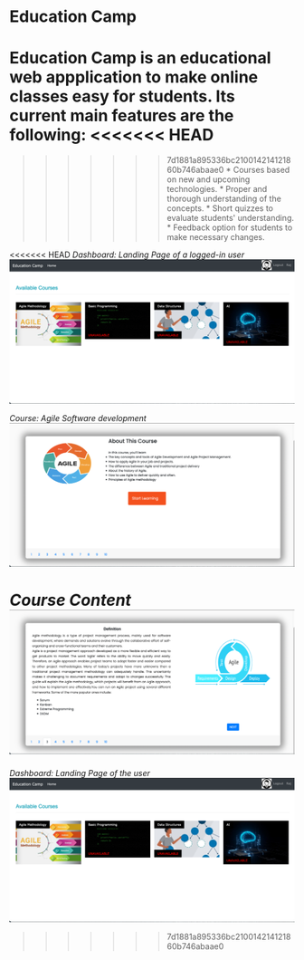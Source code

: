 # Education Camp


Education Camp is an educational web appplication to make online classes easy for students. Its current main features are the following:
<<<<<<< HEAD
=======

>>>>>>> 7d1881a895336bc210014214121860b746abaae0
    * Courses based on new and upcoming technologies.
    * Proper and thorough understanding of the concepts.
    * Short quizzes to evaluate students' understanding.
    * Feedback option for students to make necessary changes.

<<<<<<< HEAD
*Dashboard: Landing Page of a logged-in user*
![Education Camp dashboard](https://github.com/draj2931/Agile-Web-Applicaion-project-2/blob/master/Dashboard.png)

*Course: Agile Software development*
![Agile Course Sofftware Engineering](https://github.com/draj2931/Agile-Web-Applicaion-project-2/blob/master/Course1.png)

*Course Content*
![Course Content](https://github.com/draj2931/Agile-Web-Applicaion-project-2/blob/master/Agile.png)
=======
*Dashboard: Landing Page of the user*
![Education Camp dashboard](https://github.com/draj2931/Agile-Web-Applicaion-project-2/blob/master/Dashboard.png)
>>>>>>> 7d1881a895336bc210014214121860b746abaae0

